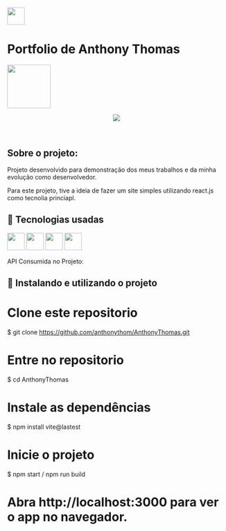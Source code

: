 #  <img src="https://cdn.jsdelivr.net/gh/devicons/devicon/icons/react/react-original.svg" width="40" height="40"/> 
  <h1>Portfolio de Anthony Thomas  </h1>
  <img src="https://camo.githubusercontent.com/580bb2e495ddb7fc5b968c1f6a70ba5a66879a33b764b0b688b8e2a0a575c789/68747470733a2f2f63646e2e646973636f72646170702e636f6d2f6174746163686d656e74732f3935343437363138333732303936343137312f3936343931333132393631343130363633342f546f6e692e6a7067" width="100"/>
	     


<br>
<p align="center">
<img src="http://img.shields.io/static/v1?label=STATUS&message=FINALIZADO&color=GREEN&style=for-the-badge"/>
</p>
<br>

<h2>Sobre o projeto:</h2>
<p> Projeto desenvolvido para demonstração dos meus trabalhos e da minha evolução como desenvolvedor.</p>

Para este projeto, tive a ideia de fazer um site simples utilizando react.js como tecnolia princiapl.
</p>



## 🚀 Tecnologias usadas
<p>
	<img src="https://cdn.jsdelivr.net/gh/devicons/devicon/icons/javascript/javascript-plain.svg" width="40" height="40"/>
	<img src="https://cdn.jsdelivr.net/gh/devicons/devicon/icons/vscode/vscode-original.svg" width="40" height="40"/>
	<img src="https://cdn.jsdelivr.net/gh/devicons/devicon/icons/react/react-original.svg" width="40" height="40"/>
	<img src="https://cdn.jsdelivr.net/gh/devicons/devicon/icons/npm/npm-original-wordmark.svg" width="40" height="40" />

          
</p>

 API Consumida no Projeto:

## 🚀 Instalando e utilizando o projeto

# Clone este repositorio
$ git clone https://github.com/anthonythom/AnthonyThomas.git

# Entre no repositorio
$ cd AnthonyThomas

# Instale as dependências
$ npm install vite@lastest

# Inicie o projeto 
$ npm start / npm run build

# Abra http://localhost:3000 para ver o app no navegador.


	



	  
